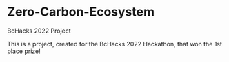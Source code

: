 # Zero-Carbon-Ecosystem
BcHacks 2022 Project

This is a project, created for the BcHacks 2022 Hackathon, that won the 1st place prize!
